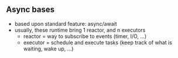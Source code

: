 ## Async bases
* based upon standard feature: async/await
* usually, these runtime bring 1 reactor, and n executors
    * reactor = way to subscribe to events (timer, I/O, ...)
    * executor = schedule and execute tasks (keep track of what is waiting, wake up, ...)